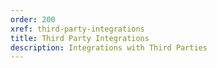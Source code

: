 ```yaml
---
order: 200
xref: third-party-integrations
title: Third Party Integrations
description: Integrations with Third Parties
---
```


